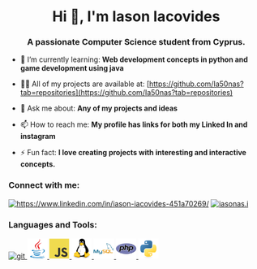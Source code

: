 <h1 align="center">Hi 👋, I'm Iason Iacovides</h1>
<h3 align="center">A passionate Computer Science student from Cyprus.</h3>

- 🌱 I’m currently learning: **Web development concepts in python and game development using java**

- 👨‍💻 All of my projects are available at: [https://github.com/Ia50nas?tab=repositories](https://github.com/Ia50nas?tab=repositories)

- 💬 Ask me about: **Any of my projects and ideas**

- 📫 How to reach me: **My profile has links for both my Linked In and instagram**

- ⚡ Fun fact: **I love creating projects with interesting and interactive concepts.**

<h3 align="left">Connect with me:</h3>
<p align="left">
<a href="https://linkedin.com/in/https://www.linkedin.com/in/iason-iacovides-451a70269/" target="blank"><img align="center" src="https://raw.githubusercontent.com/rahuldkjain/github-profile-readme-generator/master/src/images/icons/Social/linked-in-alt.svg" alt="https://www.linkedin.com/in/iason-iacovides-451a70269/" height="30" width="40" /></a>
<a href="https://instagram.com/iasonas.i" target="blank"><img align="center" src="https://raw.githubusercontent.com/rahuldkjain/github-profile-readme-generator/master/src/images/icons/Social/instagram.svg" alt="iasonas.i" height="30" width="40" /></a>
</p>

<h3 align="left">Languages and Tools:</h3>
<p align="left">  <a href="https://git-scm.com/" target="_blank" rel="noreferrer"> <img src="https://www.vectorlogo.zone/logos/git-scm/git-scm-icon.svg" alt="git" width="40" height="40"/> </a> <a href="https://www.java.com" target="_blank" rel="noreferrer"> <img src="https://raw.githubusercontent.com/devicons/devicon/master/icons/java/java-original.svg" alt="java" width="40" height="40"/> </a> <a href="https://developer.mozilla.org/en-US/docs/Web/JavaScript" target="_blank" rel="noreferrer"> <img src="https://raw.githubusercontent.com/devicons/devicon/master/icons/javascript/javascript-original.svg" alt="javascript" width="40" height="40"/> </a> <a href="https://www.linux.org/" target="_blank" rel="noreferrer"> <img src="https://raw.githubusercontent.com/devicons/devicon/master/icons/linux/linux-original.svg" alt="linux" width="40" height="40"/> </a> <a href="https://www.mysql.com/" target="_blank" rel="noreferrer"> <img src="https://raw.githubusercontent.com/devicons/devicon/master/icons/mysql/mysql-original-wordmark.svg" alt="mysql" width="40" height="40"/> </a> <a href="https://www.php.net" target="_blank" rel="noreferrer"> <img src="https://raw.githubusercontent.com/devicons/devicon/master/icons/php/php-original.svg" alt="php" width="40" height="40"/> </a> <a href="https://www.python.org" target="_blank" rel="noreferrer"> <img src="https://raw.githubusercontent.com/devicons/devicon/master/icons/python/python-original.svg" alt="python" width="40" height="40"/> </a> </p>
